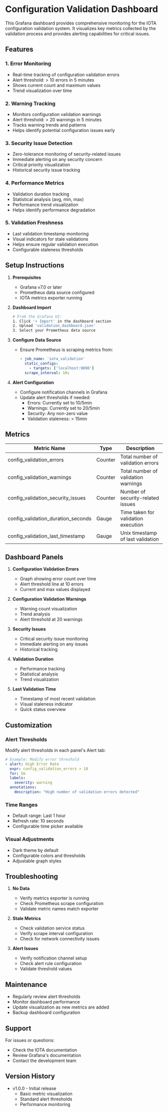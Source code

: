 # Configuration Validation Dashboard

This Grafana dashboard provides comprehensive monitoring for the IOTA configuration validation system. It visualizes key metrics collected by the validation process and provides alerting capabilities for critical issues.

## Features

### 1. Error Monitoring
- Real-time tracking of configuration validation errors
- Alert threshold: > 10 errors in 5 minutes
- Shows current count and maximum values
- Trend visualization over time

### 2. Warning Tracking
- Monitors configuration validation warnings
- Alert threshold: > 20 warnings in 5 minutes
- Tracks warning trends and patterns
- Helps identify potential configuration issues early

### 3. Security Issue Detection
- Zero-tolerance monitoring of security-related issues
- Immediate alerting on any security concern
- Critical priority visualization
- Historical security issue tracking

### 4. Performance Metrics
- Validation duration tracking
- Statistical analysis (avg, min, max)
- Performance trend visualization
- Helps identify performance degradation

### 5. Validation Freshness
- Last validation timestamp monitoring
- Visual indicators for stale validations
- Helps ensure regular validation execution
- Configurable staleness thresholds

## Setup Instructions

1. **Prerequisites**
   - Grafana v7.0 or later
   - Prometheus data source configured
   - IOTA metrics exporter running

2. **Dashboard Import**
   ```bash
   # From the Grafana UI:
   1. Click '+ Import' in the dashboard section
   2. Upload 'validation_dashboard.json'
   3. Select your Prometheus data source
   ```

3. **Configure Data Source**
   - Ensure Prometheus is scraping metrics from:
     ```yaml
     - job_name: 'iota_validation'
       static_configs:
         - targets: ['localhost:9090']
       scrape_interval: 10s
     ```

4. **Alert Configuration**
   - Configure notification channels in Grafana
   - Update alert thresholds if needed:
     - Errors: Currently set to 10/5min
     - Warnings: Currently set to 20/5min
     - Security: Any non-zero value
     - Validation staleness: > 15min

## Metrics

| Metric Name | Type | Description |
|------------|------|-------------|
| config_validation_errors | Counter | Total number of validation errors |
| config_validation_warnings | Counter | Total number of validation warnings |
| config_validation_security_issues | Counter | Number of security-related issues |
| config_validation_duration_seconds | Gauge | Time taken for validation execution |
| config_validation_last_timestamp | Gauge | Unix timestamp of last validation |

## Dashboard Panels

1. **Configuration Validation Errors**
   - Graph showing error count over time
   - Alert threshold line at 10 errors
   - Current and max values displayed

2. **Configuration Validation Warnings**
   - Warning count visualization
   - Trend analysis
   - Alert threshold at 20 warnings

3. **Security Issues**
   - Critical security issue monitoring
   - Immediate alerting on any issues
   - Historical tracking

4. **Validation Duration**
   - Performance tracking
   - Statistical analysis
   - Trend visualization

5. **Last Validation Time**
   - Timestamp of most recent validation
   - Visual staleness indicator
   - Quick status overview

## Customization

### Alert Thresholds
Modify alert thresholds in each panel's Alert tab:
```yaml
# Example: Modify error threshold
- alert: High Error Rate
  expr: config_validation_errors > 10
  for: 5m
  labels:
    severity: warning
  annotations:
    description: "High number of validation errors detected"
```

### Time Ranges
- Default range: Last 1 hour
- Refresh rate: 10 seconds
- Configurable time picker available

### Visual Adjustments
- Dark theme by default
- Configurable colors and thresholds
- Adjustable graph styles

## Troubleshooting

1. **No Data**
   - Verify metrics exporter is running
   - Check Prometheus scrape configuration
   - Validate metric names match exporter

2. **Stale Metrics**
   - Check validation service status
   - Verify scrape interval configuration
   - Check for network connectivity issues

3. **Alert Issues**
   - Verify notification channel setup
   - Check alert rule configuration
   - Validate threshold values

## Maintenance

- Regularly review alert thresholds
- Monitor dashboard performance
- Update visualization as new metrics are added
- Backup dashboard configuration

## Support

For issues or questions:
- Check the IOTA documentation
- Review Grafana's documentation
- Contact the development team

## Version History

- v1.0.0 - Initial release
  - Basic metric visualization
  - Standard alert thresholds
  - Performance monitoring
